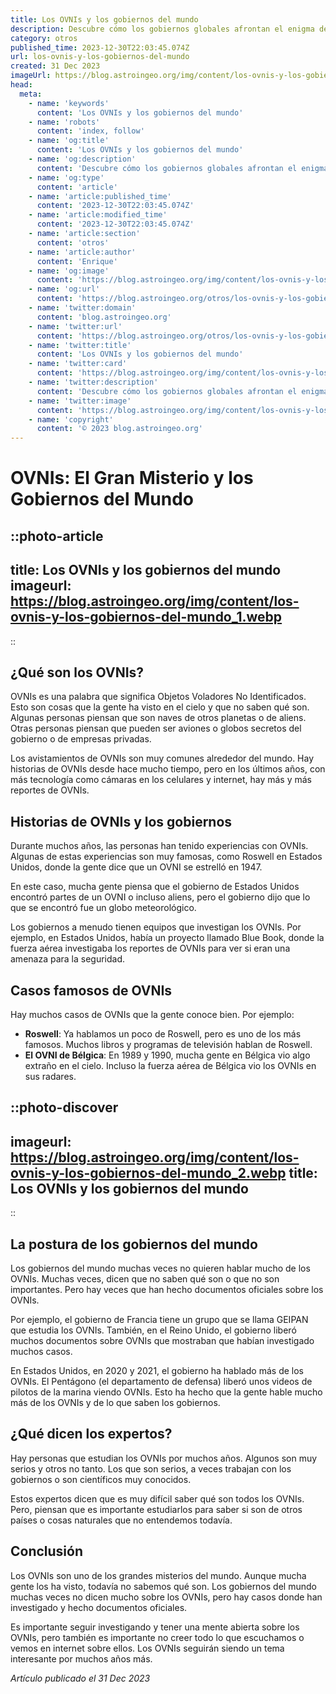 ```yaml
---
title: Los OVNIs y los gobiernos del mundo
description: Descubre cómo los gobiernos globales afrontan el enigma de los OVNIs. Entra en el debate sobre divulgación y secretismo en nuestra investigación exclusiva.
category: otros
published_time: 2023-12-30T22:03:45.074Z
url: los-ovnis-y-los-gobiernos-del-mundo
created: 31 Dec 2023
imageUrl: https://blog.astroingeo.org/img/content/los-ovnis-y-los-gobiernos-del-mundo_1.webp
head:
  meta:
    - name: 'keywords'
      content: 'Los OVNIs y los gobiernos del mundo'
    - name: 'robots'
      content: 'index, follow'
    - name: 'og:title'
      content: 'Los OVNIs y los gobiernos del mundo'
    - name: 'og:description'
      content: 'Descubre cómo los gobiernos globales afrontan el enigma de los OVNIs. Entra en el debate sobre divulgación y secretismo en nuestra investigación exclusiva.'
    - name: 'og:type'
      content: 'article'
    - name: 'article:published_time'
      content: '2023-12-30T22:03:45.074Z'
    - name: 'article:modified_time'
      content: '2023-12-30T22:03:45.074Z'
    - name: 'article:section'
      content: 'otros'
    - name: 'article:author'
      content: 'Enrique'
    - name: 'og:image'
      content: 'https://blog.astroingeo.org/img/content/los-ovnis-y-los-gobiernos-del-mundo_1.webp'
    - name: 'og:url'
      content: 'https://blog.astroingeo.org/otros/los-ovnis-y-los-gobiernos-del-mundo'
    - name: 'twitter:domain'
      content: 'blog.astroingeo.org'
    - name: 'twitter:url'
      content: 'https://blog.astroingeo.org/otros/los-ovnis-y-los-gobiernos-del-mundo'
    - name: 'twitter:title'
      content: 'Los OVNIs y los gobiernos del mundo'
    - name: 'twitter:card'
      content: 'https://blog.astroingeo.org/img/content/los-ovnis-y-los-gobiernos-del-mundo_1.webp'
    - name: 'twitter:description'
      content: 'Descubre cómo los gobiernos globales afrontan el enigma de los OVNIs. Entra en el debate sobre divulgación y secretismo en nuestra investigación exclusiva.'
    - name: 'twitter:image'
      content: 'https://blog.astroingeo.org/img/content/los-ovnis-y-los-gobiernos-del-mundo_1.webp'
    - name: 'copyright'
      content: '© 2023 blog.astroingeo.org'
---
```

# OVNIs: El Gran Misterio y los Gobiernos del Mundo

::photo-article
---
title: Los OVNIs y los gobiernos del mundo
imageurl: https://blog.astroingeo.org/img/content/los-ovnis-y-los-gobiernos-del-mundo_1.webp
---
::

## ¿Qué son los OVNIs?

OVNIs es una palabra que significa Objetos Voladores No Identificados. Esto son cosas que la gente ha visto en el cielo y que no saben qué son. Algunas personas piensan que son naves de otros planetas o de aliens. Otras personas piensan que pueden ser aviones o globos secretos del gobierno o de empresas privadas.

Los avistamientos de OVNIs son muy comunes alrededor del mundo. Hay historias de OVNIs desde hace mucho tiempo, pero en los últimos años, con más tecnología como cámaras en los celulares y internet, hay más y más reportes de OVNIs.

## Historias de OVNIs y los gobiernos

Durante muchos años, las personas han tenido experiencias con OVNIs. Algunas de estas experiencias son muy famosas, como Roswell en Estados Unidos, donde la gente dice que un OVNI se estrelló en 1947.

En este caso, mucha gente piensa que el gobierno de Estados Unidos encontró partes de un OVNI o incluso aliens, pero el gobierno dijo que lo que se encontró fue un globo meteorológico.

Los gobiernos a menudo tienen equipos que investigan los OVNIs. Por ejemplo, en Estados Unidos, había un proyecto llamado Blue Book, donde la fuerza aérea investigaba los reportes de OVNIs para ver si eran una amenaza para la seguridad.

## Casos famosos de OVNIs

Hay muchos casos de OVNIs que la gente conoce bien. Por ejemplo:

- **Roswell**: Ya hablamos un poco de Roswell, pero es uno de los más famosos. Muchos libros y programas de televisión hablan de Roswell.
- **El OVNI de Bélgica**: En 1989 y 1990, mucha gente en Bélgica vio algo extraño en el cielo. Incluso la fuerza aérea de Bélgica vio los OVNIs en sus radares.


::photo-discover
---
imageurl: https://blog.astroingeo.org/img/content/los-ovnis-y-los-gobiernos-del-mundo_2.webp
title: Los OVNIs y los gobiernos del mundo
---
::

## La postura de los gobiernos del mundo

Los gobiernos del mundo muchas veces no quieren hablar mucho de los OVNIs. Muchas veces, dicen que no saben qué son o que no son importantes. Pero hay veces que han hecho documentos oficiales sobre los OVNIs.

Por ejemplo, el gobierno de Francia tiene un grupo que se llama GEIPAN que estudia los OVNIs. También, en el Reino Unido, el gobierno liberó muchos documentos sobre OVNIs que mostraban que habían investigado muchos casos.

En Estados Unidos, en 2020 y 2021, el gobierno ha hablado más de los OVNIs. El Pentágono (el departamento de defensa) liberó unos videos de pilotos de la marina viendo OVNIs. Esto ha hecho que la gente hable mucho más de los OVNIs y de lo que saben los gobiernos.

## ¿Qué dicen los expertos?

Hay personas que estudian los OVNIs por muchos años. Algunos son muy serios y otros no tanto. Los que son serios, a veces trabajan con los gobiernos o son científicos muy conocidos.

Estos expertos dicen que es muy difícil saber qué son todos los OVNIs. Pero, piensan que es importante estudiarlos para saber si son de otros países o cosas naturales que no entendemos todavía.

## Conclusión

Los OVNIs son uno de los grandes misterios del mundo. Aunque mucha gente los ha visto, todavía no sabemos qué son. Los gobiernos del mundo muchas veces no dicen mucho sobre los OVNIs, pero hay casos donde han investigado y hecho documentos oficiales.

Es importante seguir investigando y tener una mente abierta sobre los OVNIs, pero también es importante no creer todo lo que escuchamos o vemos en internet sobre ellos. Los OVNIs seguirán siendo un tema interesante por muchos años más.

_Artículo publicado el 31 Dec 2023_